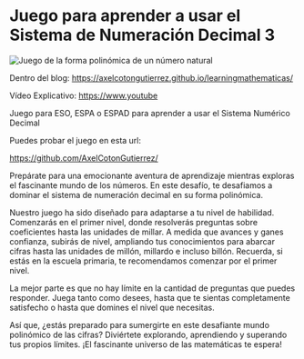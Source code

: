 # Juego para aprender a usar el Sistema de Numeración Decimal 3


![Juego de la forma polinómica de un número natural](https://axelcotongutierrez.github.io/learningmathematicas/assets/images//posts/05JSND/J03SND.jpg)

Dentro del blog: https://axelcotongutierrez.github.io/learningmathematicas/

Vídeo Explicativo: https://www.youtube

Juego para ESO, ESPA o ESPAD para aprender a usar el Sistema Numérico Decimal

Puedes probar el juego en esta url:

https://github.com/AxelCotonGutierrez/

Prepárate para una emocionante aventura de aprendizaje mientras exploras el fascinante mundo de los números. En este desafío, te desafiamos a dominar el sistema de numeración decimal en su forma polinómica. 

Nuestro juego ha sido diseñado para adaptarse a tu nivel de habilidad. Comenzarás en el primer nivel, donde resolverás preguntas sobre coeficientes hasta las unidades de millar. A medida que avances y ganes confianza, subirás de nivel, ampliando tus conocimientos para abarcar cifras hasta las unidades de millón, millardo e incluso billón. Recuerda, si estás en la escuela primaria, te recomendamos comenzar por el primer nivel.

La mejor parte es que no hay límite en la cantidad de preguntas que puedes responder. Juega tanto como desees, hasta que te sientas completamente satisfecho o hasta que domines el nivel que necesitas.

Así que, ¿estás preparado para sumergirte en este desafiante mundo polinómico de las cifras? Diviértete explorando, aprendiendo y superando tus propios límites. ¡El fascinante universo de las matemáticas te espera!
